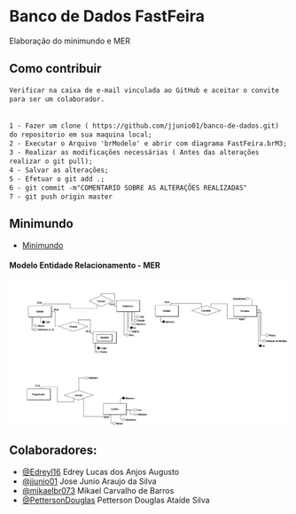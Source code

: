 # Banco de Dados FastFeira

Elaboração do minimundo e MER

## Como contribuir
    
    Verificar na caixa de e-mail vinculada ao GitHub e aceitar o convite para ser um colaborador.
   
  
    1 - Fazer um clone ( https://github.com/jjunio01/banco-de-dados.git) do repositorio em sua maquina local;
    2 - Executar o Arquivo 'brModelo' e abrir com diagrama FastFeira.brM3;
    3 - Realizar as modificações necessárias ( Antes das alterações realizar o git pull);
    4 - Salvar as alterações;
    5 - Efetuar o git add .;
    6 - git commit -m"COMENTARIO SOBRE AS ALTERAÇÕES REALIZADAS"
    7 - git push origin master
    
    
## Minimundo
- [Minimundo](https://docs.google.com/document/d/1EXb_r57xTZIlhXlHEyooMcfqOUfG32Vvms5OPIVSF2Y/edit)



 #### Modelo Entidade Relacionamento - MER
  ![MER](FastFeira.png)


## Colaboradores:
  - [@Edreyl16](https://github.com/Edreyl16) Edrey Lucas dos Anjos Augusto
  - [@jjunio01](https://github.com/jjunio01) Jose Junio Araujo da Silva  
  - [@mikaelbr073](https://github.com/Mikaelbr073) Mikael Carvalho de Barros
  - [@PettersonDouglas](https://github.com/PettersonDouglas) Petterson Douglas Ataíde Silva
